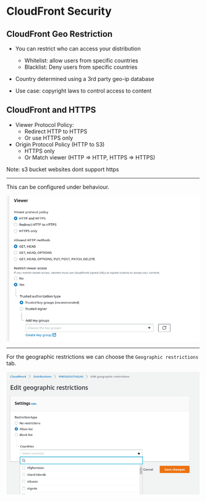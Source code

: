 # CloudFront Security

## CloudFront Geo Restriction

- You can restrict who can access your distribution
    - Whitelist: allow users from specific countries
    - Blacklist: Deny users from specific countries

- Country determined using a 3rd party geo-ip database
- Use case: copyright laws to control access to content

## CloudFront and HTTPS

- Viewer Protocol Policy:
    - Redirect HTTP to HTTPS
    - Or use HTTPS only
- Origin Protocol Policy (HTTP to S3)
    - HTTPS only
    - Or Match viewer (HTTP => HTTP, HTTPS => HTTPS)

Note: s3 bucket websites dont support https

---

This can be configured under behaviour.

![](img/2022-02-17-08-52-08.png)

--- 

For the geographic restrictions we can choose the `Geographic restrictions` tab.

![](img/2022-02-17-08-52-57.png)